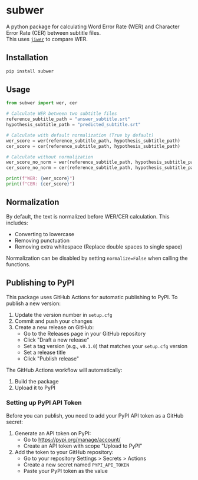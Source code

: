 # subwer

A python package for calculating Word Error Rate (WER) and Character Error Rate (CER) between subtitle files.<br>
This uses [`jiwer`](https://github.com/jitsi/jiwer) to compare WER.

## Installation

```bash
pip install subwer
```

## Usage
```python
from subwer import wer, cer

# Calculate WER between two subtitle files
reference_subtitle_path = "answer_subtitle.srt"
hypothesis_subtitle_path = "predicted_subtitle.srt"

# Calculate with default normalization (True by default)
wer_score = wer(reference_subtitle_path, hypothesis_subtitle_path)
cer_score = cer(reference_subtitle_path, hypothesis_subtitle_path)

# Calculate without normalization
wer_score_no_norm = wer(reference_subtitle_path, hypothesis_subtitle_path, normalize=False)
cer_score_no_norm = cer(reference_subtitle_path, hypothesis_subtitle_path, normalize=False)

print(f"WER: {wer_score}")
print(f"CER: {cer_score}")
```

## Normalization

By default, the text is normalized before WER/CER calculation. This includes:
- Converting to lowercase
- Removing punctuation
- Removing extra whitespace (Replace double spaces to single space)

Normalization can be disabled by setting `normalize=False` when calling the functions.

## Publishing to PyPI

This package uses GitHub Actions for automatic publishing to PyPI. To publish a new version:

1. Update the version number in `setup.cfg`
2. Commit and push your changes
3. Create a new release on GitHub:
   - Go to the Releases page in your GitHub repository
   - Click "Draft a new release"
   - Set a tag version (e.g., `v0.1.0`) that matches your `setup.cfg` version
   - Set a release title
   - Click "Publish release"

The GitHub Actions workflow will automatically:
1. Build the package
2. Upload it to PyPI

### Setting up PyPI API Token

Before you can publish, you need to add your PyPI API token as a GitHub secret:

1. Generate an API token on PyPI:
   - Go to https://pypi.org/manage/account/
   - Create an API token with scope "Upload to PyPI"
2. Add the token to your GitHub repository:
   - Go to your repository Settings > Secrets > Actions
   - Create a new secret named `PYPI_API_TOKEN`
   - Paste your PyPI token as the value 